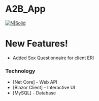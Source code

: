 # A2B_App

[![N|Solid](http://a2bhq.com/wp-content/uploads/2017/09/newlogoa2b-300x185.png)](http://a2bhq.com/)

# New Features!

  - Added Sox Questionnaire for client ERI
  
### Technology

* [Net Core] - Web API
* [Blazor Client] - Interactive UI
* [MySQL] - Database